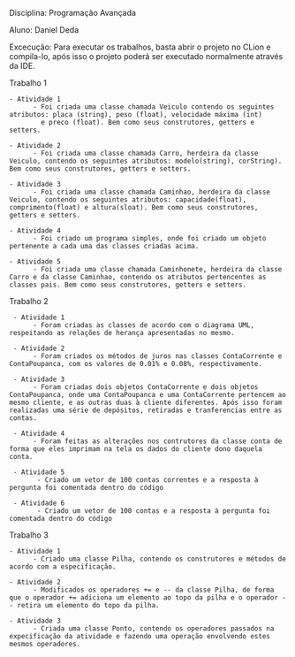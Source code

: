 Disciplina: Programação Avançada

Aluno: Daniel Deda

Excecução: Para executar os trabalhos, basta abrir o projeto no CLion e compila-lo, após isso o projeto poderá ser executado normalmente através da IDE.

Trabalho 1

    - Atividade 1
          - Foi criada uma classe chamada Veiculo contendo os seguintes atributos: placa (string), peso (float), velocidade máxima (int)
            e preco (float). Bem como seus construtores, getters e setters.
            
    - Atividade 2
          - Foi criada uma classe chamada Carro, herdeira da classe Veiculo, contendo os seguintes atributos: modelo(string), corString).             Bem como seus construtores, getters e setters.    
          
    - Atividade 3
          - Foi criada uma classe chamada Caminhao, herdeira da classe Veiculo, contendo os seguintes atributos: capacidade(float), comprimento(float) e altura(sloat). Bem como seus construtores, getters e setters. 
          
    - Atividade 4
          - Foi criado um programa simples, onde foi criado um objeto pertenente a cada uma das classes criadas acima.
          
    - Atividade 5
          - Foi criada uma classe chamada Caminhonete, herdeira da classe Carro e da classe Caminhao, contendo os atributos pertencentes as classes pais. Bem como seus construtores, getters e setters.
          
          
Trabalho 2

     - Atividade 1
          - Foram criadas as classes de acordo com o diagrama UML, respeitando as relações de herança apresentadas no mesmo.
          
     - Atividade 2
          - Foram criados os métodos de juros nas classes ContaCorrente e ContaPoupanca, com os valores de 0.01% e 0.08%, respectivamente.
          
     - Atividade 3
          - Foram criadas dois objetos ContaCorrente e dois objetos ContaPoupanca, onde uma ContaPoupanca e uma ContaCorrente pertencem ao mesmo cliente, e as outras duas à cliente diferentes. Após isso foram realizadas uma série de depósitos, retiradas e tranferencias entre as contas.
            
     - Atividade 4
          - Foram feitas as alterações nos contrutores da classe conta de forma que eles imprimam na tela os dados do cliente dono daquela conta.
            
     - Atividade 5
           - Criado um vetor de 100 contas correntes e a resposta à pergunta foi comentada dentro do código
           
     - Atividade 6
           - Criado um vetor de 100 contas e a resposta à pergunta foi comentada dentro do código
           
 Trabalho 3
 
    - Atividade 1
          - Criado uma classe Pilha, contendo os construtores e métodos de acordo com a especificação.
    
    - Atividade 2
          - Modificados os operadores += e -- da classe Pilha, de forma que o operador += adiciona um elemento ao topo da pilha e o operador -- retira um elemento do topo da pilha.
            
    - Atividade 3
          - Criada uma classe Ponto, contendo os operadores passados na expecificação da atividade e fazendo uma operação envolvendo estes mesmos operadores.
